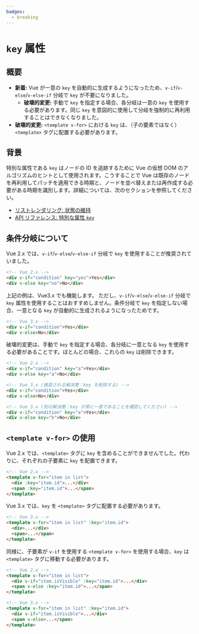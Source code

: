 ```yaml
---
badges:
  - breaking
---
```


# `key` 属性 <MigrationBadges :badges="$frontmatter.badges" />

## 概要

- **新着:** Vue が一意の `key` を自動的に生成するようになったため、`v-if`/`v-else`/`v-else-if` 分岐で `key` が不要になりました。
  - **破壊的変更:** 手動で `key` を指定する場合、各分岐は一意の `key` を使用する必要があります。同じ `key` を意図的に使用して分岐を強制的に再利用することはできなくなりました。
- **破壊的変更:** `<template v-for>` における `key` は、（子の要素ではなく）`<template>` タグに配置する必要があります。

## 背景

特別な属性である `key` はノードの ID を追跡するために Vue の仮想 DOM のアルゴリズムのヒントとして使用されます。こうすることで Vue は既存のノードを再利用してパッチを適用できる時期と、ノードを並べ替えまたは再作成する必要がある時期を識別します。詳細については、次のセクションを参照してください。

- [リストレンダリング: 状態の維持](/guide/list.html#maintaining-state)
- [API リファレンス: 特別な属性 `key`](/api/special-attributes.html#key)

## 条件分岐について

Vue 2.x では、`v-if`/`v-else`/`v-else-if` 分岐で `key` を使用することが推奨されていました。

```html
<!-- Vue 2.x -->
<div v-if="condition" key="yes">Yes</div>
<div v-else key="no">No</div>
```

上記の例は、Vue3.x でも機能します。 ただし、`v-if`/`v-else`/`v-else-if` 分岐で `key` 属性を使用することはおすすめしません。条件分岐で `key` を指定しない場合、一意となる `key` が自動的に生成されるようになったためです。

```html
<!-- Vue 3.x -->
<div v-if="condition">Yes</div>
<div v-else>No</div>
```

破壊的変更は、手動で `key` を指定する場合、各分岐に一意となる `key` を使用する必要があることです。ほとんどの場合、これらの `key` は削除できます。

```html
<!-- Vue 2.x -->
<div v-if="condition" key="a">Yes</div>
<div v-else key="a">No</div>

<!-- Vue 3.x (推奨される解決策：key を削除する) -->
<div v-if="condition">Yes</div>
<div v-else>No</div>

<!-- Vue 3.x (別の解決策：key が常に一意であることを確認してください) -->
<div v-if="condition" key="a">Yes</div>
<div v-else key="b">No</div>
```

## `<template v-for>` の使用

Vue 2.x では、`<template>` タグに `key` を含めることができませんでした。代わりに、それぞれの子要素に `key` を配置できます。

```html
<!-- Vue 2.x -->
<template v-for="item in list">
  <div :key="item.id">...</div>
  <span :key="item.id">...</span>
</template>
```

Vue 3.x では、`key` を `<template>` タグに配置する必要があります。

```html
<!-- Vue 3.x -->
<template v-for="item in list" :key="item.id">
  <div>...</div>
  <span>...</span>
</template>
```

同様に、子要素が `v-if` を使用する `<template v-for>` を使用する場合、`key` は `<template>` タグに移動する必要があります。

```html
<!-- Vue 2.x -->
<template v-for="item in list">
  <div v-if="item.isVisible" :key="item.id">...</div>
  <span v-else :key="item.id">...</span>
</template>

<!-- Vue 3.x -->
<template v-for="item in list" :key="item.id">
  <div v-if="item.isVisible">...</div>
  <span v-else>...</span>
</template>
```
